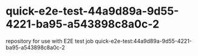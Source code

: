 # quick-e2e-test-44a9d89a-9d55-4221-ba95-a543898c8a0c-2
repository for use with E2E test job quick-e2e-test:44a9d89a-9d55-4221-ba95-a543898c8a0c-2

